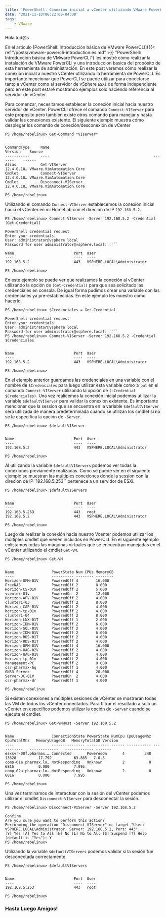 ```yaml
---
title: 'PowerShell: Conexión inicial a vCenter utilizando VMware PowerCLI'
date: '2021-11-10T06:22:00-04:00'
tags:
    - VMware
---
```


Hola tod@s

En el articulo [PowerShell: Introducción básica de VMware PowerCLI]({{< ref "/posts/vmware-powercli-introduction.es.md" >}} "PowerShell: Introducción básica de VMware PowerCLI") les mostré cómo realizar la instalación de VMware PowerCLI y una introduccion basica del propósito de esta herramienta de administración. En este post veremos cómo realizar la conexión inicial a nuestro vCenter utilizando la herramienta de PowerCLI. Es importante mencionar que PowerCLI se puede utilizar para conectarse tanto a vCenter como al servidor de vSphere `ESXi` de forma independiente pero en este post estaré mostrando ejemplos solo haciendo referencia al servidor de vCenter.

Para comenzar, necesitamos establecer la conexión inicial hacia nuestro servidor de vCenter. PowerCLI ofrece el comando `Connect-VIServer` para este propósito pero también existe otros comando para manejar y hasta validar las conexiones existente. El siguiente ejemplo muestra cómo desplegar los comando de conexión/desconexión de vCenter

```text
PS /home/rebelinux> Get-Command *VIserver*


CommandType     Name                                               Version    Source
-----------     ----                                               -------    ------
Alias           Get-VIServer                                       12.4.0.18… VMware.VimAutomation.Core
Cmdlet          Connect-VIServer                                   12.4.0.18… VMware.VimAutomation.Core
Cmdlet          Disconnect-VIServer                                12.4.0.18… VMware.VimAutomation.Core

PS /home/rebelinux>
```

Utilizando el comando `Connect-VIServer` establecemos la conexión inicial hacia el vCenter en mi HomeLab con el direcion de IP `192.168.5.2`.

```text
PS /home/rebelinux> Connect-VIServer -Server 192.168.5.2 -Credential (Get-Credential)

PowerShell credential request
Enter your credentials.
User: administrator@vsphere.local
Password for user administrator@vsphere.local: ````

Name                           Port  User
----                           ----  ----
192.168.5.2                    443   VSPHERE.LOCAL\Administrator

PS /home/rebelinux> 
```

En este ejemplo se puede ver que realizamos la conexión al vCenter utilizando la opción de `(Get-Credential)` para que sea solicitado las credenciales en consola. De igual forma pudimos crear una variable con las credenciales ya pre-establecidas. En este ejemplo les muestro como hacerlo.

```text
PS /home/rebelinux> $Credenciales = Get-Credential

PowerShell credential request
Enter your credentials.
User: administrator@vsphere.local
Password for user administrator@vsphere.local: ````
PS /home/rebelinux> Connect-VIServer -Server 192.168.5.2 -Credential $Credenciales   


Name                           Port  User
----                           ----  ----
192.168.5.2                    443   VSPHERE.LOCAL\Administrator

PS /home/rebelinux> 
```

En el ejemplo anterior guardamos las credenciales en una variable con el nombre de `$Credenciales` para luego utilizar esta variable como `Input` en el comando `Connect-VIServer` utilizando la opción de `(-Credential $Credenciales)`. Una vez realicemos la conexión inicial podemos utilizar la variable `$defaultVIServer` para validar la conexión existente. Es importante mencionar que la session que se encuentra en la variable `$defaultVIServer` sera utilizada de manera predeterminada cuando se utilizan los cmdlet si no se le especifica la opción de `-Server`.

```text
PS /home/rebelinux> $defaultVIServer


Name                           Port  User
----                           ----  ----
192.168.5.2                    443   VSPHERE.LOCAL\Administrator

PS /home/rebelinux> 
```

Al utilizando la variable `$defaultVIServers` podemos ver todas la conexiones previamente realizadas. Como se puede ver en el siguiente ejemplo se muestran las múltiples conexiones donde la session con la direción de IP `192.168.5.253`` pertenece a un servidor de ESXi.

```text
PS /home/rebelinux> $defaultVIServers                                                  


Name                           Port  User
----                           ----  ----
192.168.5.253                  443   root
192.168.5.2                    443   VSPHERE.LOCAL\Administrator

PS /home/rebelinux> 
```

Luego de realizar la conexión hacia nuestro Vcenter podemos utilizar los múltiples cmdlet que vienen incluidos en PowerCLI. En el siguiente ejemplo enlistamos todas las máquinas virtuales que se encuentran manejadas en el vCenter utilizando el cmdlet `Get-VM`.

```text
PS /home/rebelinux> Get-VM 


Name                 PowerState Num CPUs MemoryGB
----                 ---------- -------- --------
Horizon-OPM-01V      PoweredOff 4        16.000
FreeNAS              PoweredOff 2        8.000
Horizon-CS-01V       PoweredOff 2        5.000
vcenter-01v          PoweredOn  2        12.000
Horizon-APV-01V      PoweredOff 2        4.000
cluster1-03          PoweredOff 2        8.000
Horizon-CAP-01V      PoweredOff 2        4.000
horizon-tp-01v       PoweredOff 2        4.000
cluster1-04          PoweredOff 2        8.000
Horizon-LNX-01T      PoweredOff 1        2.000
Horizon-IDM-01V      PoweredOff 2        6.000
Horizon-SQL-01V      PoweredOff 2        4.000
Horizon-IDM-01V      PoweredOff 2        6.000
Horizon-RDS-01T      PoweredOff 2        4.000
Horizon-RDS-01T      PoweredOff 2        4.000
Horizon-OPM-01V      PoweredOff 4        16.000
Horizon-UAG-02V      PoweredOff 2        4.000
Horizon-UAG-01V      PoweredOff 2        4.000
horizon-tp-01v       PoweredOff 2        4.000
Management-PC        PoweredOff 2        8.000
csr-pharmax-hq       PoweredOff 1        4.000
GNS3 Server          PoweredOff 4        20.000
Server-DC-01V        PoweredOn  2        4.000
csr-pharmax-dr       PoweredOff 1        4.000

PS /home/rebelinux
```

Si existen conexiones a múltiples sesiones de vCenter se mostrarán todas las VM de todos los vCenter conectados. Para filtrar el resultado a solo un vCenter en específico podemos utilizar la opción de `-Server` cuando se ejecuta el cmdlet.

```text
PS /home/rebelinux> Get-VMHost -Server 192.168.5.2


Name                 ConnectionState PowerState NumCpu CpuUsageMhz CpuTotalMhz   MemoryUsageGB   MemoryTotalGB Version
----                 --------------- ---------- ------ ----------- -----------   -------------   ------------- -------
esxsvr-00f.pharmax.… Connected       PoweredOn       4         348       13628          17.792          63.865   7.0.3
comp-01a.pharmax.lo… NotResponding   Unknown         2           0        6816           0.000           7.995        
comp-02a.pharmax.lo… NotResponding   Unknown         2           0        6816           0.000           7.995        

PS /home/rebelinux> 
```

Una vez terminamos de interactuar con la sesión del vCenter podemos utilizar el cmdlet `Disconnect-VIServer` para desconectar la sesión.

```text
PS /home/rebelinux> Disconnect-VIServer -Server 192.168.5.2

Confirm
Are you sure you want to perform this action?
Performing the operation "Disconnect VIServer" on target "User: VSPHERE.LOCAL\Administrator, Server: 192.168.5.2, Port: 443".
[Y] Yes [A] Yes to All [N] No [L] No to All [S] Suspend [?] Help (default is "Yes"): Y
PS /home/rebelinux> 
```

Utilizando la variable `$defaultVIServers` podemos validar si la sesión fue desconectada correctamente.

```text
PS /home/rebelinux> $defaultVIServers                      


Name                           Port  User
----                           ----  ----
192.168.5.253                  443   root

PS /home/rebelinux> 
```

### Hasta Luego Amigos!
